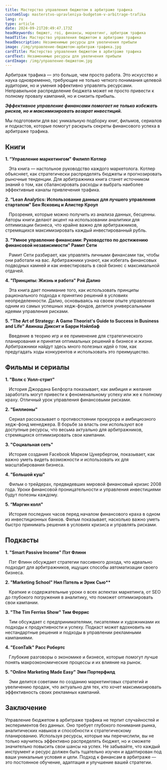 ```yaml
---
title: Мастерство управления бюджетом в арбитраже трафика
customSlug: masterstvo-upravleniya-budgetom-v-arbitrage-trafika
lang: ru
type: article
date: 2024-09-21T20:49:47.173Z
headKeywords: бюджет, roi, финансы, маркетинг, арбитраж трафика
headTitle: Мастерство управления бюджетом в арбитраже трафика
headDescription: Незаменимые ресурсы для увеличения прибыли
image: /img/управление-бюджетом-арбитраж-трафика.jpg
cardTitle: Мастерство управления бюджетом в арбитраже трафика
cardText: Незаменимые ресурсы для увеличения прибыли
cardImage: /img/управление-бюджетом.jpg
---
```

Арбитраж трафика — это больше, чем просто работа. Это искусство и наука одновременно, требующие не только четкого понимания целевой аудитории, но и умения эффективно управлять ресурсами. Неправильное распределение бюджета может не просто привести к полному провалу кампаний, но и снизить прибыль.

***Эффективное управление финансами помогает не только избежать рисков, но и максимизировать возврат инвестиций.*** 

Мы подготовили для вас уникальную подборку книг, фильмов, сериалов и подкастов, которые помогут раскрыть секреты финансового успеха в арбитраже трафика.

## Книги

**1. “Управление маркетингом" Филипп Котлер**

   Эта книга — настольное руководство каждого маркетолога. Котлер объясняет, как стратегически распределять бюджеты и прогнозировать рыночные тенденции. Для арбитражника книга станет источником знаний о том, как сбалансировать расходы и выбрать наиболее эффективные каналы привлечения трафика.

**2. “Lean Analytics: Использование данных для лучшего управления стартапом" Бен Ясковиц и Алистер Кроул**

   Прозрения, которые можно получить из анализа данных, бесценны. Авторы книги делают акцент на использовании аналитики для оптимизации бизнеса, что крайне важно для арбитражников, стремящихся максимизировать каждый инвестированный рубль.

**3. "Умное управление финансами: Руководство по достижению финансовой независимости" Рамит Сети**

   Рамит Сети разбирает, как управлять личными финансами так, чтобы они работали на вас. Арбитражники узнают, как избегать финансовых подводных камней и как инвестировать в свой бизнес с максимальной отдачей.

**4. "Принципы: Жизнь и работа" Рэй Далио**

   Эта книга дает понимание того, как использовать принципы рационального подхода к принятию решений в условиях неопределенности. Далио, основываясь на своем опыте управления одним из самых успешных хедж-фондов, делится универсальными идеями управления рисками.

**5. "The Art of Strategy: A Game Theorist's Guide to Success in Business and Life" Авинаш Диксит и Барри Нэйлбаф**

   Введение в теорию игр и ее применение для стратегического планирования и принятия оптимальных решений в бизнесе и жизни. Арбитражники найдут здесь много полезных идей о том, как предугадать ходы конкурентов и использовать это преимущество.

## Фильмы и сериалы

**1. "Волк с Уолл-стрит"**

   История Джордана Белфорта показывает, как амбиция и желание заработать могут привести к феноменальному успеху или же к полному краху. Отличный урок управления финансовыми рисками.

**2. "Биллионы"**

   Сериал рассказывает о противостоянии прокурора и амбициозного хедж-фонд менеджера. В борьбе за власть они используют все доступные ресурсы, что весьма актуально для арбитражников, стремящихся оптимизировать свои кампании.

**3. "Социальная сеть"**

   История создания Facebook Марком Цукербергом, показывает, как важно уметь видеть возможности и использовать их для масштабирования бизнеса.

**4. "Большой куш"**

   Фильм о трейдерах, предвидевших мировой финансовый кризис 2008 года. Уроки финансовой проницательности и управления инвестициями будут полезны каждому.

**5. “Маргин колл"**

   История последних часов перед началом финансового краха в одном из инвестиционных банков. Фильм показывает, насколько важно уметь быстро принимать решения в условиях кризиса и управлять рисками.

## Подкасты

**1. "Smart Passive Income" Пэт Флинн**

   Пэт Флинн обсуждает стратегии пассивного дохода, что идеально подходит для арбитражников, ищущих способы автоматизации своего бизнеса.

**2. "Marketing School" Нил Патель и Эрик Сью\*\***

   Краткие и содержательные уроки о всех аспектах маркетинга, от SEO до глубокого погружения в аналитику, что поможет оптимизировать свои кампании.

**3. "The Tim Ferriss Show" Тим Феррис**

   Тим обсуждает с предпринимателями, писателями и художниками их подходы к продуктивности и успеху. Подкаст может вдохновить на нестандартные решения и подходы в управлении рекламными кампаниями.

**4. "EconTalk" Расс Робертс**

   Глубокие разговоры о экономике и бизнесе, которые помогут лучше понять макроэкономические процессы и их влияние на рынок.

**5. "Online Marketing Made Easy" Эми Портерфилд**

   Эми делится советами по созданию маркетинговых стратегий и увеличению продаж, что актуально для тех, кто хочет максимизировать эффективность своих рекламных кампаний.

## Заключение

Управление бюджетом в арбитраже трафика не терпит случайностей и экспериментов без данных. Оно требует глубокого понимания рынка, аналитических навыков и способности к стратегическому планированию. Используя ресурсы, которые мы перечислили, вы не только научитесь эффективно распределять бюджет, но и сможете значительно повысить свои шансы на успех. Не забывайте, что каждый инструмент и ресурс должен быть тщательно изучен и адаптирован под ваши уникальные условия и цели. Подход к финансам в арбитраже — это постоянное обучение, адаптация и улучшение вашей стратегии.